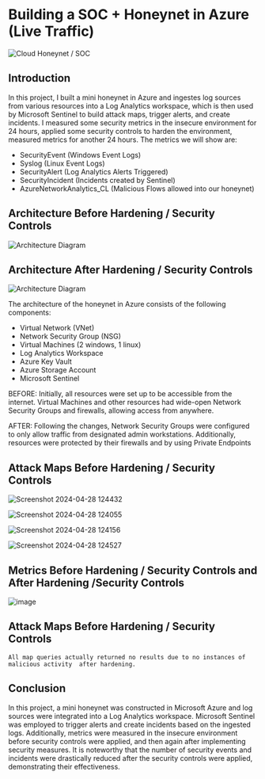 # Building a SOC + Honeynet in Azure (Live Traffic)
![Cloud Honeynet / SOC](https://i.imgur.com/ZWxe03e.jpg)

## Introduction

In this project, I built a mini honeynet in Azure and ingestes log sources from various resources into a Log Analytics workspace, which is then used by Microsoft Sentinel to build attack maps, trigger alerts, and create incidents. I measured some security metrics in the insecure environment for 24 hours, applied some security controls to harden the environment, measured metrics for another 24 hours. The metrics we will show are:

- SecurityEvent (Windows Event Logs)
- Syslog (Linux Event Logs)
- SecurityAlert (Log Analytics Alerts Triggered)
- SecurityIncident (Incidents created by Sentinel)
- AzureNetworkAnalytics_CL (Malicious Flows allowed into our honeynet)

## Architecture Before Hardening / Security Controls
![Architecture Diagram](https://i.imgur.com/aBDwnKb.jpg)

## Architecture After Hardening / Security Controls
![Architecture Diagram](https://i.imgur.com/YQNa9Pp.jpg)

The architecture of the  honeynet in Azure consists of the following components:

- Virtual Network (VNet)
- Network Security Group (NSG)
- Virtual Machines (2 windows, 1 linux)
- Log Analytics Workspace
- Azure Key Vault
- Azure Storage Account
- Microsoft Sentinel

BEFORE: Initially, all resources were set up to be accessible from the internet. Virtual Machines and other resources had wide-open Network Security Groups and firewalls, allowing access from anywhere.

AFTER: Following the changes, Network Security Groups were configured to only allow traffic from designated admin workstations. Additionally, resources were protected by their firewalls and by using Private Endpoints

## Attack Maps Before Hardening / Security Controls
![Screenshot 2024-04-28 124432](https://github.com/prinxenadana/Cloud-SOC/assets/168138441/89ad143f-4f6b-4940-a76e-43edf1e34160)

![Screenshot 2024-04-28 124055](https://github.com/prinxenadana/Cloud-SOC/assets/168138441/00a31851-bd3f-48cf-a9f4-40e833d267c6)

![Screenshot 2024-04-28 124156](https://github.com/prinxenadana/Cloud-SOC/assets/168138441/bda8fc4e-aa5d-4a27-882d-f9381433ebf1)

![Screenshot 2024-04-28 124527](https://github.com/prinxenadana/Cloud-SOC/assets/168138441/136d185a-b648-418e-9dee-07f9d3bb6f2c)




## Metrics Before Hardening / Security Controls and After Hardening /Security Controls

![image](https://github.com/prinxenadana/Cloud-SOC/assets/168138441/e3cd7978-e1f7-4149-8678-50ca47776d99)

## Attack Maps Before Hardening / Security Controls

```All map queries actually returned no results due to no instances of malicious activity  after hardening.```


## Conclusion
In this project, a mini honeynet was constructed in Microsoft Azure and log sources were integrated into a Log Analytics workspace. Microsoft Sentinel was employed to trigger alerts and create incidents based on the ingested logs. Additionally, metrics were measured in the insecure environment before security controls were applied, and then again after implementing security measures. It is noteworthy that the number of security events and incidents were drastically reduced after the security controls were applied, demonstrating their effectiveness.

